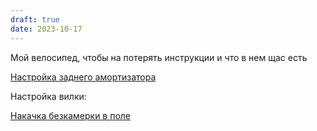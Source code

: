 ```yaml
---
draft: true 
date: 2023-10-17
---
```

Мой велосипед, чтобы на потерять инструкции и что в нем щас есть

[Настройка заднего амортизатора](https://cloud.st1t.ru/s/HNkq72CJzEtJ7gB)

Настройка вилки: 

[Накачка безкамерки в поле](http://www.kirogazz.ru/)